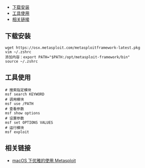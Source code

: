 - [下载安装](#下载安装)
- [工具使用](#工具使用)
- [相关链接](#相关链接)

## 下载安装

```
wget https://osx.metasploit.com/metasploitframework-latest.pkg
vim ~/.zshrc
添加内容：export PATH="$PATH:/opt/metasploit-framework/bin"
source ~/.zshrc
```

## 工具使用

```
# 搜索指定模块
msf search KEYWORD
# 调用模块
msf use /PATH
# 查看参数
msf show options
# 设置参数
msf set OPTIONS VALUES
# 运行模块
msf exploit
```

## 相关链接
- [macOS 下优雅的使用 Metasploit](https://www.sqlsec.com/2019/11/macmsf.html)